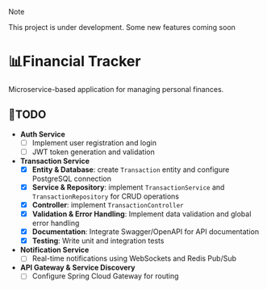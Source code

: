 > [!NOTE]
> This project is under development.
> Some new features coming soon

# 📊Financial Tracker
Microservice-based application for managing personal finances.

## 🚀TODO

- **Auth Service**
  - [ ] Implement user registration and login
  - [ ] JWT token generation and validation
- **Transaction Service**
  - [x] **Entity & Database**: create `Transaction` entity and configure PostgreSQL connection
  - [x] **Service & Repository**: implement `TransactionService` and `TransactionRepository` for CRUD operations
  - [x] **Controller**: implement `TransactionController`
  - [x] **Validation & Error Handling**: Implement data validation and global error handling
  - [x] **Documentation**: Integrate Swagger/OpenAPI for API documentation
  - [x] **Testing**: Write unit and integration tests
- **Notification Service**
  - [ ] Real-time notifications using WebSockets and Redis Pub/Sub
- **API Gateway & Service Discovery**
  - [ ] Configure Spring Cloud Gateway for routing
